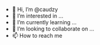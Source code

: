 - 👋 Hi, I’m @caudzy
- 👀 I’m interested in ...
- 🌱 I’m currently learning ...
- 💞️ I’m looking to collaborate on ...
- 📫 How to reach me

<!---
caudzy/caudzy is a ✨ special ✨ repository because its `README.md` (this file) appears on your GitHub profile.
You can click the Preview link to take a look at your changes.
--->
